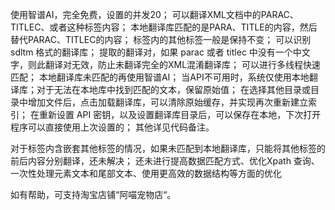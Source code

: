 使用智谱AI，完全免费，设置的并发20；
可以翻译XML文档中的PARAC、TITLEC、或者<parac id="A-C4E6C8F0ACC6996545E558177F84DCEC">这种标签内容；
本地翻译库匹配的是PARA、TITLE的内容，然后替代PARAC、TITLEC的内容；
标签内的其他标签一般是保持不变；
可以识别sdltm 格式的翻译库；
提取的翻译对，如果 parac 或者 titlec 中没有一个中文字，则此翻译对无效，防止未翻译完全的XML混淆翻译库；
可以进行多线程快速匹配；
本地翻译库未匹配的再使用智谱AI；
当API不可用时，系统仅使用本地翻译库；对于无法在本地库中找到匹配的文本，保留原始值；
在选择其他目录或目录中增加文件后，点击加载翻译库，可以清除原始缓存，并实现再次重新建立索引；
在重新设置 API 密钥，以及设置翻译库目录后，可以保存在本地，下次打开程序可以直接使用上次设置的；
其他详见代码备注。

对于标签内含嵌套其他标签的情况，如果未匹配到本地翻译库，只能将其他标签的前后内容分别翻译，还未解决；
还未进行提高数据匹配方式、优化Xpath 查询、一次性处理元素文本和尾部文本、使用更高效的数据结构等方面的优化

如有帮助，可支持淘宝店铺“阿喵宠物店“。
